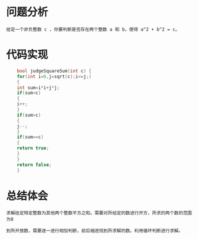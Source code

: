 # 问题分析 #
    给定一个非负整数 c ，你要判断是否存在两个整数 a 和 b，使得 a^2 + b^2 = c。

# 代码实现 #
```C
    bool judgeSquareSum(int c) {
    for(int i=0,j=sqrt(c);i<=j;)
    {  
    int sum=i*i+j*j;
    if(sum<c)
    {
    i++; 
    }
    if(sum>c)
    {
    j--;
    }
    if(sum==c)
    {
    return true;
    }
    }
    return false;
    }
```
# 总结体会 #
    求解给定特定整数为其他两个整数平方之和。需要对所给定的数进行开方，所求的两个数的范围为0

    到所开放数，需要逐一进行相加判断，前后缩进找到所求解的数。利用循环判断进行求解。

